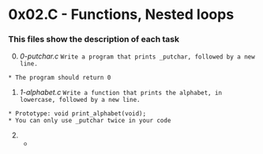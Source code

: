 # **0x02.C - Functions, Nested loops**

### **This files show the description of each task**

0. *0-putchar.c*
`Write a program that prints _putchar, followed by a new line.`
~~~~
* The program should return 0
~~~~

1. *1-alphabet.c*
`Write a function that prints the alphabet, in lowercase, followed by a new line.`
~~~~
* Prototype: void print_alphabet(void);
* You can only use _putchar twice in your code
~~~~

2. *
